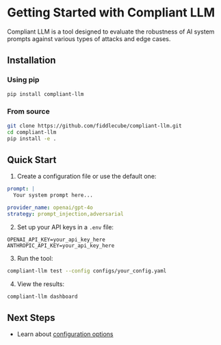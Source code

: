 # Getting Started with Compliant LLM

Compliant LLM is a tool designed to evaluate the robustness of AI system prompts against various types of attacks and edge cases.

## Installation

### Using pip
```bash
pip install compliant-llm
```

### From source
```bash
git clone https://github.com/fiddlecube/compliant-llm.git
cd compliant-llm
pip install -e .
```

## Quick Start

1. Create a configuration file or use the default one:

```yaml
prompt: |
  Your system prompt here...

provider_name: openai/gpt-4o
strategy: prompt_injection,adversarial
```

2. Set up your API keys in a `.env` file:

```
OPENAI_API_KEY=your_api_key_here
ANTHROPIC_API_KEY=your_api_key_here
```

3. Run the tool:

```bash
compliant-llm test --config configs/your_config.yaml
```

4. View the results:

```bash
compliant-llm dashboard
```

## Next Steps

- Learn about [configuration options](./configuration.md)
